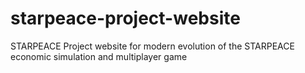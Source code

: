 # starpeace-project-website
STARPEACE Project website for modern evolution of the STARPEACE economic simulation and multiplayer game
